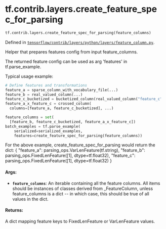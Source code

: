 <div itemscope itemtype="http://developers.google.com/ReferenceObject">
<meta itemprop="name" content="tf.contrib.layers.create_feature_spec_for_parsing" />
<meta itemprop="path" content="Stable" />
</div>

# tf.contrib.layers.create_feature_spec_for_parsing

``` python
tf.contrib.layers.create_feature_spec_for_parsing(feature_columns)
```



Defined in [`tensorflow/contrib/layers/python/layers/feature_column.py`](/code/stable/tensorflow/contrib/layers/python/layers/feature_column.py).

Helper that prepares features config from input feature_columns.

The returned feature config can be used as arg 'features' in tf.parse_example.

Typical usage example:

```python
# Define features and transformations
feature_a = sparse_column_with_vocabulary_file(...)
feature_b = real_valued_column(...)
feature_c_bucketized = bucketized_column(real_valued_column("feature_c"), ...)
feature_a_x_feature_c = crossed_column(
  columns=[feature_a, feature_c_bucketized], ...)

feature_columns = set(
  [feature_b, feature_c_bucketized, feature_a_x_feature_c])
batch_examples = tf.parse_example(
    serialized=serialized_examples,
    features=create_feature_spec_for_parsing(feature_columns))
```

For the above example, create_feature_spec_for_parsing would return the dict:
{
  "feature_a": parsing_ops.VarLenFeature(tf.string),
  "feature_b": parsing_ops.FixedLenFeature([1], dtype=tf.float32),
  "feature_c": parsing_ops.FixedLenFeature([1], dtype=tf.float32)
}

#### Args:

* <b>`feature_columns`</b>: An iterable containing all the feature columns. All items
    should be instances of classes derived from _FeatureColumn, unless
    feature_columns is a dict -- in which case, this should be true of all
    values in the dict.

#### Returns:

A dict mapping feature keys to FixedLenFeature or VarLenFeature values.